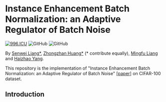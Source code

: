 # Instance Enhancement Batch Normalization: an Adaptive Regulator of Batch Noise
[![996.ICU](https://img.shields.io/badge/link-996.icu-red.svg)](https://996.icu) 
![GitHub](https://img.shields.io/github/license/gbup-group/DIANet.svg)
![GitHub](https://img.shields.io/badge/gbup-%E7%A8%B3%E4%BD%8F-blue.svg)

By [Senwei Liang*](https://leungsamwai.github.io), [Zhongzhan Huang*](https://github.com/dedekinds) (* contribute equally), [Mingfu Liang](https://github.com/wuyujack) and [Haizhao Yang](https://haizhaoyang.github.io/).

This repository is the implementation of "Instance Enhancement Batch Normalization: an Adaptive Regulator of Batch Noise" [[paper]](https://arxiv.org)  on CIFAR-100 dataset.

## Introduction
